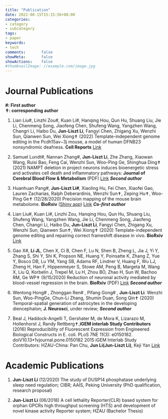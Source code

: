 ```yaml
---
title: "Publication"
date: 2022-08-15T15:15:56+08:00
categories:
- category
- subcategory
tags:
- paper
keywords:
- tech
comments:       false
showMeta:       false
showActions:    false
#thumbnailImage: //example.com/image.jpg
---
```




# Journal Publications

**#: First author**\
**✝: corresponding author**


1. Lian Liu#, Linzhi Zou#, Kuan Li#, Hanqing Hou, Qun Hu, Shuang Liu, Jie Li, Chenmeng Song, Jiaofeng Chen, Shufeng Wang, Yangzhen Wang, Changri Li, Haibo Du, **Jun-Liszt Li**, Fangyi Chen, Zhigang Xu, Wenzhi Sun, Qianwen Sun, Wei Xiong✝ (2022) Template-independent genome editing in the Pcdh15av−3j mouse, a model of human DFNB23 nonsyndromic deafness. **Cell Reports** [Link](https://www.cell.com/cell-reports/fulltext/S2211-1247(22)00859-2)

2. Samuel Lundt#, Nannan Zhang#, **Jun-Liszt Li**, Zhe Zhang, Xiaowan Wang, Ruisi Bao, Feng Cai, Wenzhi Sun, Woo-Ping Ge, Shinghua Ding✝ (2021) NAMPT deletion in project neurons induces bioenergetic stress and activates cell death and inflammatory pathways: **Journal of Cerebral Blood Flow & Metabolism** (PDF) [Link](https://journals.sagepub.com/doi/10.1177/0271678X21992625?icid=int.sj-abstract.citing-articles.2)  _**Second author**_

3. Huanhuan Pang#, **Jun-Liszt Li#**, Xiaoling Hu, Fei Chen, Xiaofei Gao, Lauren Zacharias, Ralph Deberardinis, Wenzhi Sun✝, Zeping Hu✝, Woo-Ping Ge✝ (12/28/2020) Precision mapping of the mouse brain metabolome. **BioRxiv** ([Shiny app](https://leoj.shinyapps.io/BSMAv1_updated/)) [Link](https://www.biorxiv.org/content/10.1101/2020.12.28.424544v1.full)  _**Co-first author**_

4. Lian Liu#, Kuan Li#, Linzhi Zou, Hanqing Hou, Qun Hu, Shuang Liu, Shufeng Wang, Yangzhen Wang, Jie Li, Chenmeng Song, Jiaofeng Chen, Changri Li, Haibo Du, **Jun-Liszt Li**, Fangyi Chen, Zhigang Xu, Wenzhi Sun, Qianwen Sun✝, Wei Xiong✝ (2020) Template-independent genome editing and repairing correct frameshift disease in vivo​. **BioRxiv** [Link](https://www.biorxiv.org/content/10.1101/2020.11.13.381160v1.abstract) 

5. Gao X#, **Li JL**, Chen X, Ci B, Chen F, Lu N, Shen B, Zheng L, Jia J, Yi Y, Zhang S, Shi Y, Shi K, Propson NE, Huang Y, Poinsatte K, Zhang Z, Yue Y, Bosco DB, Lu YM, Yang SB, Adams RF, Lindner V, Huang F, Wu LJ, Zheng H, Han F, Hippenmeyer S, Stowe AM, Peng B, Margeta M, Wang X, Liu Q, Korbelin J, Trepel M, Lu H, Zhou BO, Zhao H, Sun W, Bachoo RM, Ge WP✝ (9/15/2020) Reduction of neuronal activity mediated by blood-vessel regression in the brain. **BioRxiv** (PDF) [Link](https://www.biorxiv.org/content/10.1101/2020.09.15.262782v1) _**Second author**_

6. Wentong Hong# , Zhonggan Ren# , Pifang Gong# , **Jun-Liszt Li**. Wenzhi Sun, Woo-PingGe, Chun-Li Zhang, Shumin Duan, Song Qin✝ (2020) Temporal-spatial generation of astrocytes in the developing diencephalon; **J. Neurosci**, under review; _**Second author**_

7. Beal J, Haddock-Angelli T, Gershater M, de Mora K, Lizarazo M, Hollenhorst J, Randy Rettberg✝,**iGEM interlab Study Contributors** (2016) Reproducibility of Fluorescent Expression from Engineered Biological Constructs in E. coli. PLoS 7NE 11(3): e0150182. doiV10.13•1vjournal.pone.0150182 2015 iGEM Interlab Study Contributors: HZAU-China: Pan Chu, **Jun Li(Jun-Liszt Li)**, Keji Yan [Link](https://journals.plos.org/plosone/article?id=10.1371/journal.pone.0150182)
 

# Academic Publications

1. **Jun-Liszt Li** (12/2020) The study of DUSP14 phosphatase underlying sleep need regulation; CIBR; AAIS, Peking University (PhD qualification, research proposal)

2. **Jun-Liszt Li** (06/2018) A cell lethality Reporter(CLR) based system for orphan GPCRs high throughput screening (HTS) and development of novel kinase activity Reporter system; HZAU (Bachelor Thesis)
